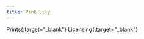 ```yaml
---
title: Pink Lily
---
```

[Prints](https://pixels.com/featured/pink-lily-brady-lane.html){:target="_blank"}
[Licensing](https://licensing.pixels.com/featured/pink-lily-brady-lane.html){:target="_blank"}